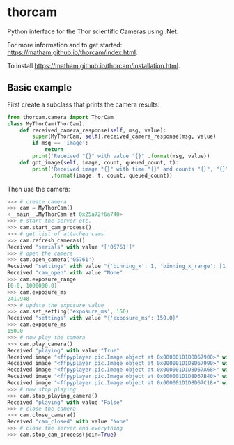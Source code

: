 # thorcam
Python interface for the Thor scientific Cameras using .Net.

For more information and to get started: https://matham.github.io/thorcam/index.html.

To install https://matham.github.io/thorcam/installation.html.

Basic example
-------------

First create a subclass that prints the camera results:

```python
from thorcam.camera import ThorCam
class MyThorCam(ThorCam):
    def received_camera_response(self, msg, value):
        super(MyThorCam, self).received_camera_response(msg, value)
        if msg == 'image':
            return
        print('Received "{}" with value "{}"'.format(msg, value))
    def got_image(self, image, count, queued_count, t):
        print('Received image "{}" with time "{}" and counts "{}", "{}"'
              .format(image, t, count, queued_count))
```

Then use the camera:

```python
>>> # create camera
>>> cam = MyThorCam()
<__main__.MyThorCam at 0x25a72f6a748>
>>> # start the server etc.
>>> cam.start_cam_process()
>>> # get list of attached cams
>>> cam.refresh_cameras()
Received "serials" with value "['05761']"
>>> # open the camera
>>> cam.open_camera('05761')
Received "settings" with value "{'binning_x': 1, 'binning_x_range': [1, 24], ..."
Received "cam_open" with value "None"
>>> cam.exposure_range
[0.0, 1000000.0]
>>> cam.exposure_ms
241.948
>>> # update the exposure value
>>> cam.set_setting('exposure_ms', 150)
Received "settings" with value "{'exposure_ms': 150.0}"
>>> cam.exposure_ms
150.0
>>> # now play the camera
>>> cam.play_camera()
Received "playing" with value "True"
Received image "<ffpyplayer.pic.Image object at 0x000001D1D8D67900>" with time "2e-07" and counts "1", "1"
Received image "<ffpyplayer.pic.Image object at 0x000001D1D8D67990>" with time "0.2310473" and counts "2", "1"
Received image "<ffpyplayer.pic.Image object at 0x000001D1D8D67A68>" with time "0.4735178" and counts "3", "1"
Received image "<ffpyplayer.pic.Image object at 0x000001D1D8D67B40>" with time "0.7157285" and counts "4", "1"
Received image "<ffpyplayer.pic.Image object at 0x000001D1D8D67C18>" with time "0.9583721" and counts "5", "1"
>>> # now stop playing
>>> cam.stop_playing_camera()
Received "playing" with value "False"
>>> # close the camera
>>> cam.close_camera()
Received "cam_closed" with value "None"
>>> # close the server and everything
>>> cam.stop_cam_process(join=True)
```

